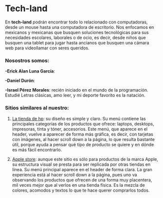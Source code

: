 # Tech-land

En **tech-land** podrán encontrar todo lo relacionado con computadoras, desde un mouse hasta una computadora de escritorio. 
Nos enfocamos en mexicanos y mexicanas que busquen soluciones tecnológicas para sus necesidades escolares, laborales o de ocio, es decir, desde niños que busquen una tablet para jugar hasta ancianos que busquen una cámara web para videollamar con seres queridos. 


### Nosostros somos:

**-Erick Alan Luna García**:

**-Daniel Durón**:

**-Israel Pérez Morales**: 
recién iniciado en el mundo de la programación. Estudié Letras clásicas, amo leer, y mi deporte favorito es la natación. 


### Sitios similares al nuestro:

1. [La tienda de hp](https://store.hp.com/mx-es/default/): su diseño es simple y claro. Su menú contiene las principales categorías de los productos que ofrece: laptops,
desktops, impresoras, tinta y tóner, accesorios. Este menú, que aparece en el header, vuelve a aparecer de forma más gráfica, es decir, con tarjetas con imágenes, al hacer scroll down a la página, lo que resulta
bastante útil, porque ayuda a pensar qué tipo de producto se quiere y en dónde es más fácil encontrarlo.

2. [Apple store](https://www.apple.com/mx/): aunque este sitio es sólo para productos de la marca Apple, su estructura visual se presta para ser replicada por otras tiendas en línea. 
Su menú principal aparece en el header de forma clara. La gran experiencia está al hacer scroll down a la página, pues uno va observando los productos que ofrecen de una forma muy placentera,
mil veces mejor que al verlos en una tienda física. Es la mezcla de colores, acomodos y textos lo que te hace querer comprarlos todos. 
